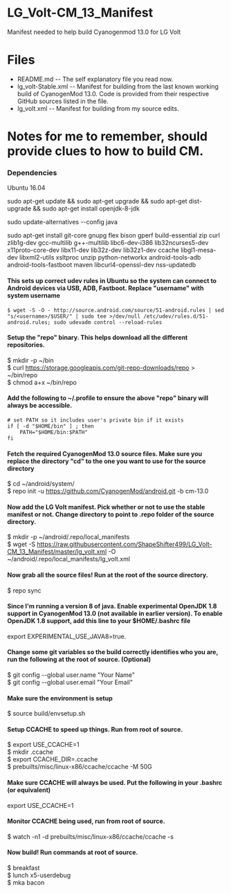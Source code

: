 # LG_Volt-CM_13_Manifest
Manifest needed to help build Cyanogenmod 13.0 for LG Volt

# Files
* README.md -- The self explanatory file you read now.
* lg_volt-Stable.xml -- Manifest for building from the last known working build of CyanogenMod 13.0. Code is provided from their respective GitHub sources listed in the file.
* lg_volt.xml -- Manifest for building from my source edits.


# Notes for me to remember, should provide clues to how to build CM.

### Dependencies
Ubuntu 16.04

sudo apt-get update && sudo apt-get upgrade && sudo apt-get dist-upgrade && sudo apt-get install openjdk-8-jdk

sudo update-alternatives --config java

sudo apt-get install git-core gnupg flex bison gperf build-essential zip curl zlib1g-dev gcc-multilib g++-multilib libc6-dev-i386 lib32ncurses5-dev x11proto-core-dev libx11-dev lib32z-dev lib32z1-dev ccache libgl1-mesa-dev libxml2-utils xsltproc unzip python-networkx android-tools-adb android-tools-fastboot maven libcurl4-openssl-dev nss-updatedb


#### This sets up correct udev rules in Ubuntu so the system can connect to Android devices via USB, ADB, Fastboot.  Replace "username" with system username
```
$ wget -S -O - http://source.android.com/source/51-android.rules | sed "s/<username>/$USER/" | sudo tee >/dev/null /etc/udev/rules.d/51-android.rules; sudo udevadm control --reload-rules
```
#### Setup the "repo" binary. This helps download all the different repositories.
$ mkdir -p ~/bin  
$ curl https://storage.googleapis.com/git-repo-downloads/repo > ~/bin/repo  
$ chmod a+x ~/bin/repo

#### Add the following to ~/.profile to ensure the above "repo" binary will always be accessible.
```
# set PATH so it includes user's private bin if it exists
if [ -d "$HOME/bin" ] ; then
    PATH="$HOME/bin:$PATH"
fi
```

#### Fetch the required CyanogenMod 13.0 source files. Make sure you replace the directory "cd" to the one you want  to use for the source directory
$ cd ~/android/system/  
$ repo init -u https://github.com/CyanogenMod/android.git -b cm-13.0

#### Now add the LG Volt manifest. Pick whether or not to use the stable manifest or not. Change directory to point to .repo   folder of the source directory.  
$ mkdir -p ~/android/.repo/local_manifests  
$ wget -S https://raw.githubusercontent.com/ShapeShifter499/LG_Volt-CM_13_Manifest/master/lg_volt.xml -O ~/android/.repo/local_manifests/lg_volt.xml

#### Now grab all the source files! Run at the root of the source directory.
$ repo sync

#### Since I'm running a version 8 of java. Enable experimental OpenJDK 1.8 support in CyanogenMod 13.0 (not available in earlier version). To enable OpenJDK 1.8 support, add this line to your $HOME/.bashrc file
export EXPERIMENTAL_USE_JAVA8=true.

#### Change some git variables so the build correctly identifies who you are, run the following at the root of source. (Optional) 
$ git config --global user.name "Your Name"  
$ git config --global user.email "Your Email"

#### Make sure the environment is setup
$ source build/envsetup.sh  

#### Setup CCACHE to speed up things. Run from root of source.
$ export USE_CCACHE=1  
$ mkdir .ccache  
$ export CCACHE_DIR=.ccache  
$ prebuilts/misc/linux-x86/ccache/ccache -M 50G

#### Make sure CCACHE will always be used. Put the following in your .bashrc (or equivalent)
export USE_CCACHE=1

#### Monitor CCACHE being used, run from root of source.
$ watch -n1 -d prebuilts/misc/linux-x86/ccache/ccache -s

#### Now build! Run commands at root of source.
$ breakfast  
$ lunch x5-userdebug  
$ mka bacon
